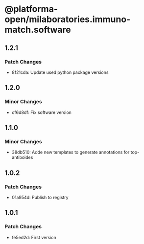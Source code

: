 # @platforma-open/milaboratories.immuno-match.software

## 1.2.1

### Patch Changes

- 8f21cda: Update used python package versions

## 1.2.0

### Minor Changes

- cf6d8df: Fix software version

## 1.1.0

### Minor Changes

- 38db510: Adde new templates to generate annotations for top-antiboides

## 1.0.2

### Patch Changes

- 01a954d: Publish to registry

## 1.0.1

### Patch Changes

- fe5ed2d: First version
